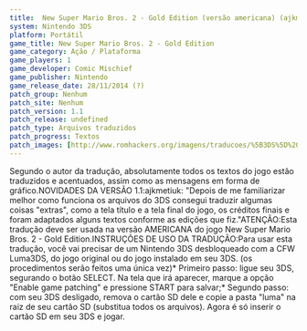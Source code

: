 ```yaml
---
title:  New Super Mario Bros. 2 - Gold Edition (versão americana) (ajkmetiuk)
system: Nintendo 3DS
platform: Portátil
game_title: New Super Mario Bros. 2 - Gold Edition
game_category: Ação / Plataforma
game_players: 1
game_developer: Comic Mischief
game_publisher: Nintendo
game_release_date: 28/11/2014 (?)
patch_group: Nenhum
patch_site: Nenhum
patch_version: 1.1
patch_release: undefined
patch_type: Arquivos traduzidos
patch_progress: Textos
patch_images: [http://www.romhackers.org/imagens/traducoes/%5B3DS%5D%20New%20Super%20Mario%20Bros.%202%20-%20Gold%20Edition%20-%20ajkmetiuk%20-%201.jpg,http://www.romhackers.org/imagens/traducoes/%5B3DS%5D%20New%20Super%20Mario%20Bros.%202%20-%20Gold%20Edition%20-%20ajkmetiuk%20-%203.jpg,http://www.romhackers.org/imagens/traducoes/%5B3DS%5D%20New%20Super%20Mario%20Bros.%202%20-%20Gold%20Edition%20-%20ajkmetiuk%20-%204.jpg]
---
```

Segundo o autor da tradução, absolutamente todos os textos do jogo estão traduzidos e acentuados, assim como as mensagens em forma de gráfico.NOVIDADES DA VERSÃO 1.1:ajkmetiuk: "Depois de me familiarizar melhor como funciona os arquivos do 3DS consegui traduzir algumas coisas "extras", como a tela título e a tela final do jogo, os créditos finais e foram adaptados alguns textos conforme as edições que fiz."ATENÇÃO:Esta tradução deve ser usada na versão AMERICANA do jogo New Super Mario Bros. 2 - Gold Edition.INSTRUÇÕES DE USO DA TRADUÇÃO:Para usar esta tradução, você vai precisar de um Nintendo 3DS desbloqueado com a CFW Luma3DS, do jogo original ou do jogo instalado em seu 3DS. (os procedimentos serão feitos uma única vez)* Primeiro passo: ligue seu 3DS, segurando o botão SELECT. Na tela que irá aparecer, marque a opção "Enable game patching" e pressione START para salvar;* Segundo passo: com seu 3DS desligado, remova o cartão SD dele e copie a pasta "luma" na raiz de seu cartão SD (substitua todos os arquivos). Agora é só inserir o cartão SD em seu 3DS e jogar.